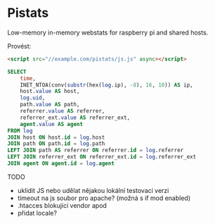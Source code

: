 # Pistats

Low-memory in-memory webstats for raspberry pi and shared hosts.

Provést:

```html
<script src="//example.com/pistats/js.js" async></script>
```

```sql
SELECT
    time,
    INET_NTOA(conv(substr(hex(log.ip), -8), 16, 10)) AS ip,
    host.value AS host,
    log.uid,
    path.value AS path,
    referrer.value AS referrer,
    referrer_ext.value AS referrer_ext,
    agent.value AS agent
FROM log
JOIN host ON host.id = log.host
JOIN path ON path.id = log.path
LEFT JOIN path AS referrer ON referrer.id = log.referrer
LEFT JOIN referrer_ext ON referrer_ext.id = log.referrer_ext
JOIN agent ON agent.id = log.agent
```

TODO

- uklidit JS nebo udělat nějakou lokální testovací verzi
- timeout na js soubor pro apache? (možná s if mod enabled)
- .htacces blokující vendor apod
- přidat locale?

